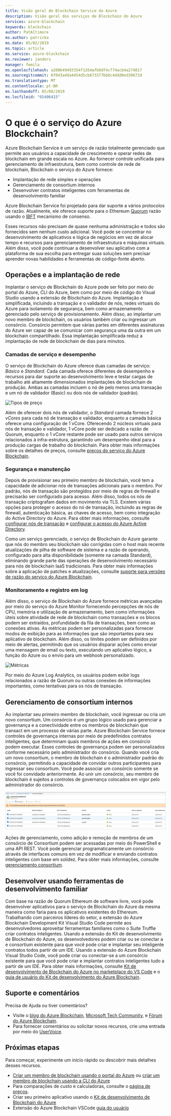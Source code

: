 ```yaml
---
title: Visão geral de Blockchain Service do Azure
description: Visão geral dos serviços de Blockchain do Azure
services: azure-blockchain
keywords: blockchain
author: PatAltimore
ms.author: patricka
ms.date: 05/02/2019
ms.topic: article
ms.service: azure-blockchain
ms.reviewer: janders
manager: femila
ms.openlocfilehash: a200649493354f1264afb0df4cf74acb4a274017
ms.sourcegitcommit: 6f043a4da4454d5cb673377bb6c4ddd0ed30672d
ms.translationtype: MT
ms.contentlocale: pt-BR
ms.lasthandoff: 05/08/2019
ms.locfileid: "65406415"
---
```

# <a name="what-is-azure-blockchain-service"></a>O que é o serviço do Azure Blockchain?

Azure Blockchain Service é um serviço de razão totalmente gerenciado que permite aos usuários a capacidade de crescimento e operar redes de blockchain em grande escala no Azure. Ao fornecer controle unificada para gerenciamento de infraestrutura, bem como controle de rede de blockchain, Blockchain o serviço do Azure fornece:

* Implantação de rede simples e operações
* Gerenciamento de consortium internos
* Desenvolver contratos inteligentes com ferramentas de desenvolvimento familiar

Azure Blockchain Service foi projetado para dar suporte a vários protocolos de razão. Atualmente, ele oferece suporte para o Ethereum [Quorum](https://www.jpmorgan.com/Quorum) razão usando o [IBFT](https://github.com/jpmorganchase/quorum/wiki/Quorum-Consensus) mecanismo de consenso.

Esses recursos não precisam de quase nenhuma administração e todos são fornecidos sem nenhum custo adicional. Você pode se concentrar no desenvolvimento de aplicativos e lógica de negócios em vez de alocar tempo e recursos para gerenciamento de infraestrutura e máquinas virtuais. Além disso, você pode continuar a desenvolver seu aplicativo com a plataforma de sua escolha para entregar suas soluções sem precisar aprender novas habilidades e ferramentas de código-fonte aberto.

## <a name="network-deployment-and-operations"></a>Operações e a implantação de rede

Implantar o serviço de Blockchain do Azure pode ser feito por meio do portal do Azure, CLI do Azure, bem como por meio de código do Visual Studio usando a extensão de Blockchain do Azure.  Implantação é simplificada, incluindo a transação e o validador de nós, redes virtuais do Azure para isolamento de segurança, bem como armazenamento gerenciado pelo serviço de provisionamento.  Além disso, ao implantar um novo membro de blockchain, os usuários também criar ou ingressar um consórcio.  Consórcio permitem que várias partes em diferentes assinaturas do Azure ser capaz de se comunicar com segurança uma da outra em um blockchain compartilhado.  Essa implantação simplificada reduz a implantação de rede de blockchain de dias para minutos.

### <a name="performance-and-service-tiers"></a>Camadas de serviço e desempenho

O serviço de Blockchain do Azure oferece duas camadas de serviço: *Básico* e *Standard*. Cada camada oferece diferentes de desempenho e recursos para dar suporte ao desenvolvimento leve e testar cargas de trabalho até altamente dimensionados implantações de blockchain de produção. Ambas as camadas incluem o nó de pelo menos uma transação e um nó de validador (Basic) ou dois nós de validador (padrão).

![Tipos de preço](./media/overview/pricing-tiers.png)

Além de oferecer dois nós de validador, o *Standard* camada fornece 2 *vCores* para cada nó de transação e validador, enquanto a camada básica oferece uma configuração de 1 vCore.  Oferecendo 2 núcleos virtuais para nós de transação e validador, 1 vCore pode ser dedicado a razão de Quorum, enquanto o 1 vCore restante pode ser usado para outros serviços relacionados à infra-estrutura, garantindo um desempenho ideal para a produção cargas de trabalho do blockchain. Para obter mais informações sobre os detalhes de preços, consulte [preços do serviço do Azure Blockchain](https://azure.microsoft.com/pricing/details/blockchain-service).

### <a name="security-and-maintenance"></a>Segurança e manutenção

Depois de provisionar seu primeiro membro de blockchain, você tem a capacidade de adicionar nós de transações adicionais para o membro.  Por padrão, nós de transação são protegidos por meio de regras de firewall e precisarão ser configurado para acesso.  Além disso, todos os nós de transação criptografam dados em movimento via TLS.  Existem várias opções para proteger o acesso do nó de transação, incluindo as regras de firewall, autenticação básica, as chaves de acesso, bem como integração do Active Directory do Azure. Para obter mais informações, consulte [configurar nós de transação](configure-transaction-nodes.md) e [configurar o acesso do Azure Active Directory](configure-aad.md).

Como um serviço gerenciado, o serviço de Blockchain do Azure garante que nós do membro seu blockchain são corrigidas com o host mais recente atualizações de pilha de software de sistema e a razão de operando, configurado para alta disponibilidade (somente na camada Standard), eliminando grande parte das operações de desenvolvimento necessário para nós de blockchain IaaS tradicionais.  Para obter mais informações sobre a aplicação de patches e atualizações, consulte [suporte para versões de razão do serviço do Azure Blockchain](ledger-versions.md).

### <a name="monitoring-and-logging"></a>Monitoramento e registro em log

Além disso, o serviço de Blockchain do Azure fornece métricas avançadas por meio do serviço do Azure Monitor fornecendo percepções de nós de CPU, memória e utilização de armazenamento, bem como informações úteis sobre atividade de rede de blockchain como transações e os blocos podem ser extraídos, profundidade da fila de transações, bem como as conexões ativas.  As métricas podem ser personalizadas para fornecer modos de exibição para as informações que são importantes para seu aplicativo de blockchain.  Além disso, os limites podem ser definidos por meio de alertas, permitindo que os usuários disparar ações como enviar uma mensagem de email ou texto, executando um aplicativo lógico, a função do Azure ou o envio para um webhook personalizado.

![Métricas](./media/overview/metrics.png)

Por meio do Azure Log Analytics, os usuários podem exibir logs relacionados a razão de Quorum ou outras conexões de informações importantes, como tentativas para os nós de transação.

## <a name="built-in-consortium-management"></a>Gerenciamento de consortium internos

Ao implantar seu primeiro membro de blockchain, você ingressar ou cria um novo consortium.  Um consórcio é um grupo lógico usado para gerenciar a governança e a conectividade entre os membros de blockchain que transact em um processo de várias parte.  Azure Blockchain Service fornece controles de governança internas por meio de predefinidos contratos inteligentes, que determinam quais membros de ações em consórcio podem executar.  Esses controles de governança podem ser personalizados conforme necessário pelo administrador do consórcio. Quando você cria um novo consortium, o membro de blockchain é o administrador padrão do consórcio, permitindo a capacidade de convidar outros participantes para ingressar seu consortium.  Você pode associar um consórcio somente se você foi convidado anteriormente.  Ao unir um consórcio, seu membro de blockchain é sujeitos a controles de governança colocados em vigor pelo administrador do consórcio.

![Gerenciamento de Consortium](./media/overview/consortium.png)

Ações de gerenciamento, como adição e remoção de membros de um consórcio de Consortium podem ser acessadas por meio do PowerShell e uma API REST. Você pode gerenciar programaticamente um consórcio através de interfaces comuns em vez de modificar e enviando contratos inteligentes com base em solidez. Para obter mais informações, consulte [gerenciamento consortium](consortium.md).

## <a name="develop-using-familiar-development-tools"></a>Desenvolver usando ferramentas de desenvolvimento familiar

Com base na razão de Quorum Ethereum de software livre, você pode desenvolver aplicativos para o serviço de Blockchain do Azure da mesma maneira como faria para os aplicativos existentes do Ethereum. Trabalhando com parceiros líderes do setor, a extensão do Azure Blockchain Development Kit Visual Studio Code permite aos desenvolvedores aproveitar ferramentas familiares como o Suite Truffle criar contratos inteligentes. Usando a extensão do Kit de desenvolvimento de Blockchain do Azure, os desenvolvedores podem criar ou se conectar a e consortium existente para que você pode criar e implantar seu inteligente contratos todos partir de um IDE. Usando a extensão do Azure Blockchain Visual Studio Code, você pode criar ou conectar-se a um consórcio existente para que você pode criar e implantar contratos inteligentes tudo a partir de um IDE. Para obter mais informações, consulte [Kit de desenvolvimento de Blockchain do Azure no marketplace do VS Code](https://aka.ms/vscodebcextension) e o [guia de usuário do Kit de desenvolvimento do Azure Blockchain](https://aka.ms/vscodebcextensionwiki ).

## <a name="support-and-feedback"></a>Suporte e comentários

Precisa de Ajuda ou tiver comentários?

* Visite o [blog do Azure Blockchain](https://azure.microsoft.com/blog/topics/blockchain/), [Microsoft Tech Community](https://techcommunity.microsoft.com/t5/Blockchain/bd-p/AzureBlockchain), e [Fórum do Azure Blockchain](https://social.msdn.microsoft.com/Forums/home?forum=azureblockchain).
* Para fornecer comentários ou solicitar novos recursos, crie uma entrada por meio do [UserVoice](https://feedback.azure.com/forums/921130-azure-blockchain-service).

## <a name="next-steps"></a>Próximas etapas

Para começar, experimente um início rápido ou descobrir mais detalhes desses recursos.
* [Criar um membro de blockchain usando o portal do Azure](create-member.md) ou [criar um membro de blockchain usando a CLI do Azure]()
* Para comparações de custo e calculadoras, consulte o [página de preços](https://azure.microsoft.com/pricing/details/blockchain-service).
* Criar seu primeiro aplicativo usando o [Kit de desenvolvimento de Blockchain do Azure](https://github.com/Azure-Samples/blockchain-devkit)
* Extensão do Azure Blockchain VSCode [guia do usuário](https://github.com/Microsoft/vscode-azure-blockchain-ethereum/wiki)
